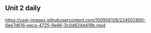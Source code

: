 ## Unit 2 daily


https://user-images.githubusercontent.com/100956128/224502890-6ee7d616-eeca-4725-9e66-3c0d824d419b.mp4

